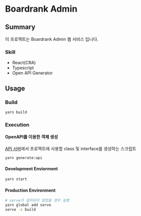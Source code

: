 # Boardrank Admin

## Summary

이 프로젝트는 Boardrank Admin 웹 서비스 입니다.

### Skill

- React(CRA)
- Typescript
- Open API Generator

## Usage

### Build

```bash
yarn build
```

### Execution

#### OpenAPI를 이용한 객체 생성

[API 서버](https://api.boardrank.kr/dev/swagger-ui-json)에서 프로젝트에 사용할 class 및 interface를 생성하는 스크립트

```bash
yarn generate:api
```

#### Development Enviorment

```bash
yarn start
```

#### Production Environment

```bash
# serve가 설치되지 않았을 경우 실행
yarn global add serve
serve -s build
```
